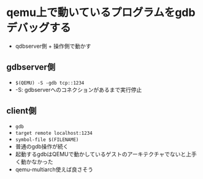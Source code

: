 # qemu上で動いているプログラムをgdbデバッグする
- qdbserver側 + 操作側で動かす

## gdbserver側
- `$(QEMU) -S -gdb tcp::1234`
- -S: gdbserverへのコネクションがあるまで実行停止

## client側
- `gdb`
- `target remote localhost:1234`
- `symbol-file $(FILENAME)`
- 普通のgdb操作が続く
- 起動するgdbはQEMUで動かしているゲストのアーキテクチャでないと上手く動かなかった
- qemu-multiarch使えば良さそう
